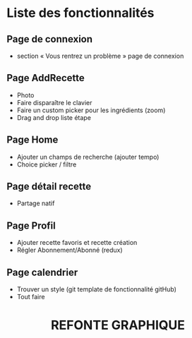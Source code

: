 # Liste des fonctionnalités

## Page de connexion 
- section « Vous rentrez un problème » page de connexion

## Page AddRecette
- Photo
- Faire disparaître le clavier 
- Faire un custom picker pour les ingrédients (zoom)
- Drag and drop liste étape

## Page Home
- Ajouter un champs de recherche (ajouter tempo)
- Choice picker / filtre 

## Page détail recette 
- Partage natif 

## Page Profil
- Ajouter  recette favoris et recette création
- Régler Abonnement/Abonné (redux)

## Page calendrier 
- Trouver un style (git template de fonctionnalité gitHub)
- Tout faire

# <p align="center"> REFONTE GRAPHIQUE  </p>

